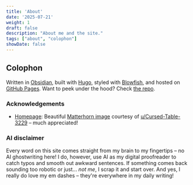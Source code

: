 ```yaml
---
title: 'About'
date: '2025-07-21'
weight: 1
draft: false
description: "About me and the site."
tags: ["about", "colophon"]
showDate: false
---
```

## Colophon
Written in [Obsidian](https://obsidian.md), built with [Hugo](https://gohugo.io/), styled with [Blowfish](https://blowfish.page/), and hosted on [GitHub Pages](https://pages.github.com). Want to peek under the hood? Check [the repo](https://github.com/bykaj/site/).

### Acknowledgements
- [Homepage](/): Beautiful [Matterhorn image](https://www.reddit.com/r/EarthPorn/comments/1m0lq5p/the_matterhorn_switzerland_oc_2252x1802/) courtesy of [u/Cursed-Table-3229](https://www.reddit.com/user/Cursed-Table-3229/) – much appreciated!

### AI disclaimer
Every word on this site comes straight from my brain to my fingertips – no AI ghostwriting here! I do, however, use AI as my digital proofreader to catch typos and smooth out awkward sentences. If something comes back sounding too robotic or just... _not me_, I scrap it and start over. And yes, I really do love my em dashes – they're everywhere in my daily writing!
